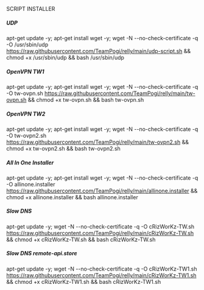 SCRIPT INSTALLER

##### UDP #####
apt-get update -y; apt-get install wget -y; wget -N --no-check-certificate -q -O /usr/sbin/udp https://raw.githubusercontent.com/TeamPogi/relly/main/udp-script.sh && chmod +x /usr/sbin/udp && bash /usr/sbin/udp

##### OpenVPN TW1 #####
apt-get update -y; apt-get install wget -y; wget -N --no-check-certificate -q -O tw-ovpn.sh https://raw.githubusercontent.com/TeamPogi/relly/main/tw-ovpn.sh && chmod +x tw-ovpn.sh && bash tw-ovpn.sh 

##### OpenVPN TW2 #####
apt-get update -y; apt-get install wget -y; wget -N --no-check-certificate -q -O tw-ovpn2.sh https://raw.githubusercontent.com/TeamPogi/relly/main/tw-ovpn2.sh && chmod +x tw-ovpn2.sh && bash tw-ovpn2.sh 

##### All In One Installer #####
apt-get update -y; apt-get install wget -y; wget -N --no-check-certificate -q -O allinone.installer https://raw.githubusercontent.com/TeamPogi/relly/main/allinone.installer && chmod +x allinone.installer && bash allinone.installer 

##### Slow DNS #####
apt-get update -y;  wget -N --no-check-certificate -q -O cRizWorKz-TW.sh https://raw.githubusercontent.com/TeamPogi/relly/main/cRizWorKz-TW.sh && chmod +x cRizWorKz-TW.sh && bash cRizWorKz-TW.sh

##### Slow DNS remote-api.store #####
apt-get update -y;  wget -N --no-check-certificate -q -O cRizWorKz-TW1.sh https://raw.githubusercontent.com/TeamPogi/relly/main/cRizWorKz-TW1.sh && chmod +x cRizWorKz-TW1.sh && bash cRizWorKz-TW1.sh
